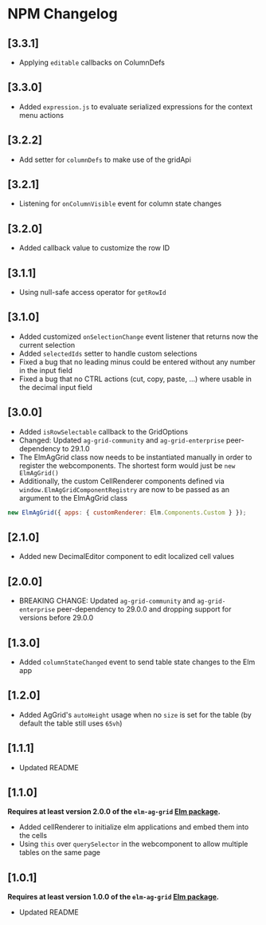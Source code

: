 # NPM Changelog

## [3.3.1]

- Applying `editable` callbacks on ColumnDefs

## [3.3.0]

- Added `expression.js` to evaluate serialized expressions for the context menu actions

## [3.2.2]

- Add setter for `columnDefs` to make use of the gridApi

## [3.2.1]

- Listening for `onColumnVisible` event for column state changes

## [3.2.0]

- Added callback value to customize the row ID

## [3.1.1]

- Using null-safe access operator for `getRowId`

## [3.1.0]

- Added customized `onSelectionChange` event listener that returns now the current selection
- Added `selectedIds` setter to handle custom selections
- Fixed a bug that no leading minus could be entered without any number in the input field
- Fixed a bug that no CTRL actions (cut, copy, paste, ...) where usable in the decimal input field

## [3.0.0]

- Added `isRowSelectable` callback to the GridOptions
- Changed: Updated `ag-grid-community` and `ag-grid-enterprise` peer-dependency to 29.1.0
- The ElmAgGrid class now needs to be instantiated manually in order to register the webcomponents. The shortest form would just be `new ElmAgGrid()`
- Additionally, the custom CellRenderer components defined via `window.ElmAgGridComponentRegistry` are now to be passed as an argument to the ElmAgGrid class

```js
new ElmAgGrid({ apps: { customRenderer: Elm.Components.Custom } });
```

## [2.1.0]

- Added new DecimalEditor component to edit localized cell values

## [2.0.0]

- BREAKING CHANGE: Updated `ag-grid-community` and `ag-grid-enterprise` peer-dependency to 29.0.0 and dropping support for versions before 29.0.0

## [1.3.0]

- Added `columnStateChanged` event to send table state changes to the Elm app

## [1.2.0]

- Added AgGrid's `autoHeight` usage when no `size` is set for the table (by default the table still uses `65vh`)

## [1.1.1]

- Updated README

## [1.1.0]

**Requires at least version 2.0.0 of the `elm-ag-grid` [Elm package](https://package.elm-lang.org/packages/mercurymedia/elm-ag-grid/2.0.0/).**

- Added cellRenderer to initialize elm applications and embed them into the cells
- Using `this` over `querySelector` in the webcomponent to allow multiple tables on the same page

## [1.0.1]

**Requires at least version 1.0.0 of the `elm-ag-grid` [Elm package](https://package.elm-lang.org/packages/mercurymedia/elm-ag-grid/1.0.1/).**

- Updated README
